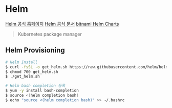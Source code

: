 # Helm

[Helm 공식 홈페이지](https://helm.sh/)
[Helm 공식 문서](https://helm.sh/ko/docs/)
[bitnami Helm Charts](https://bitnami.com/stacks/helm)


> Kubernetes package manager

## Helm Provisioning
```sh
# Helm Install
$ curl -fsSL -o get_helm.sh https://raw.githubusercontent.com/helm/helm/main/scripts/get-helm-3
$ chmod 700 get_helm.sh
$ ./get_helm.sh

# Helm bash completion 등록
$ yum -y install bash-completion
$ source <(helm completion bash)
$ echo "source <(helm completion bash)" >> ~/.bashrc
```
